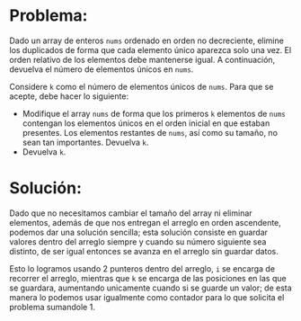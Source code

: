 # Problema:

Dado un array de enteros `nums` ordenado en orden no decreciente, elimine los duplicados de forma que cada elemento único aparezca solo una vez. El orden relativo de los elementos debe mantenerse igual. A continuación, devuelva el número de elementos únicos en `nums`.

Considere `k` como el número de elementos únicos de `nums`. Para que se acepte, debe hacer lo siguiente:

- Modifique el array `nums` de forma que los primeros `k` elementos de `nums` contengan los elementos únicos en el orden inicial en que estaban presentes. Los elementos restantes de `nums`, así como su tamaño, no sean tan importantes.
Devuelva `k`.
- Devuelva `k`.

# Solución:

Dado que no necesitamos cambiar el tamaño del array ni eliminar elementos, además de que nos entregan el arreglo en orden ascendente, podemos dar una solución sencilla; esta solución consiste en guardar valores dentro del arreglo siempre y cuando su número siguiente sea distinto, de ser igual entonces se avanza en el arreglo sin guardar datos.

Esto lo logramos usando 2 punteros dentro del arreglo, `i` se encarga de recorrer el arreglo, mientras que `k` se encarga de las posiciones en las que se guardara, aumentando unicamente cuando si se guarde un valor; de esta manera lo podemos usar igualmente como contador para lo que solicita el problema sumandole 1.